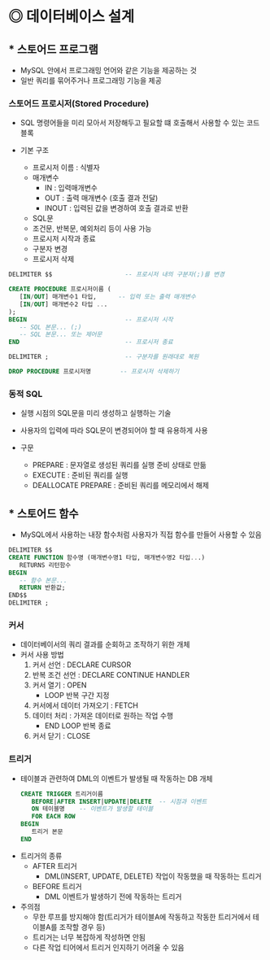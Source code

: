 # ◎ 데이터베이스 설계

## * 스토어드 프로그램
- MySQL 안에서 프로그래밍 언어와 같은 기능을 제공하는 것
- 일반 쿼리를 묶어주거나 프로그래밍 기능을 제공

### 스토어드 프로시저(Stored Procedure)
- SQL 명령어들을 미리 모아서 저장해두고 필요할 떄 호출해서 사용할 수 있는 코드 블록

- 기본 구조
   - 프로시저 이름 : 식별자
   - 매개변수
      - IN : 입력매개변수
      - OUT : 출력 매개변수 (호출 결과 전달)
      - INOUT : 입력된 값을 변경하여 호출 결과로 반환
   - SQL문
   - 조건문, 반복문, 예외처리 등이 사용 가능
   - 프로시저 시작과 종료
   - 구분자 변경
   - 프로시저 삭제
```sql
DELIMITER $$                    -- 프로시저 내의 구분자(;)를 변경

CREATE PROCEDURE 프로시저이름 (
   [IN/OUT] 매개변수1 타입,      -- 입력 또는 출력 매개변수
   [IN/OUT] 매개변수2 타입 ...
);
BEGIN                           -- 프로시저 시작
   -- SQL 본문... (;)
   -- SQL 본문... 또는 제어문
END                             -- 프로시저 종료

DELIMITER ;                     -- 구분자를 원래대로 복원

DROP PROCEDURE 프로시저명        -- 프로시저 삭제하기
```

### 동적 SQL
- 실행 시점의 SQL문을 미리 생성하고 실행하는 기술
- 사용자의 입력에 따라 SQL문이 변경되어야 할 때 유용하게 사용

- 구문
   - PREPARE : 문자열로 생성된 쿼리를 실행 준비 상태로 만듦
   - EXECUTE : 준비된 쿼리를 실행
   - DEALLOCATE PREPARE : 준비된 쿼리를 메모리에서 해제

## * 스토어드 함수
- MySQL에서 사용하는 내장 함수처럼 사용자가 직접 함수를 만들어 사용할 수 있음
```SQL
DELIMITER $$
CREATE FUNCTION 함수명 (매개변수명1 타입, 매개변수명2 타입...)
   RETURNS 리턴함수
BEGIN
   -- 함수 본문...
   RETURN 반환값;
END$$
DELIMITER ;
```

### 커서
- 데이터베이서의 쿼리 결과를 순회하고 조작하기 위한 개체
- 커서 사용 방법
   1. 커서 선언 : DECLARE CURSOR
   2. 반복 조건 선언 : DECLARE CONTINUE HANDLER
   3. 커서 열기 : OPEN
      - LOOP 반복 구간 지정
   4. 커서에서 데이터 가져오기 : FETCH
   5. 데이터 처리 : 가져온 데이터로 원하는 작업 수행
      - END LOOP 반복 종료
   6. 커서 닫기 : CLOSE

### 트리거
- 테이블과 관련하여 DML의 이벤트가 발생될 때 작동하는 DB 개체
   ```sql
   CREATE TRIGGER 트리거이름
      BEFORE|AFTER INSERT|UPDATE|DELETE  -- 시점과 이벤트
      ON 테이블명    -- 이벤트가 발생할 테이블
      FOR EACH ROW
   BEGIN
      트리거 본문
   END
   ```
- 트리거의 종류
   - AFTER 트리거
      - DML(INSERT, UPDATE, DELETE) 작업이 작동했을 때 작동하는 트리거
   - BEFORE 트리거
      - DML 이벤트가 발생하기 전에 작동하는 트리거
- 주의점
   - 무한 루프를 방지해야 함(트리거가 테이블A에 작동하고 작동한 트리거에서 테이블A를 조작할 경우 등)
   - 트리거는 너무 복잡하게 작성하면 안됨
   - 다른 작업 티어에서 트리거 인지하기 어려울 수 있음
